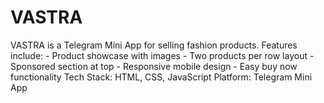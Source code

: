 # VASTRA
VASTRA is a Telegram Mini App for selling fashion products.  Features include: - Product showcase with images - Two products per row layout - Sponsored section at top - Responsive mobile design - Easy buy now functionality  Tech Stack: HTML, CSS, JavaScript Platform: Telegram Mini App
